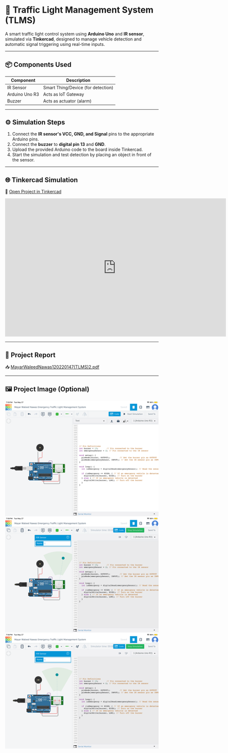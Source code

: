 # 🚦 Traffic Light Management System (TLMS)

A smart traffic light control system using **Arduino Uno** and **IR sensor**, simulated via **Tinkercad**, designed to manage vehicle detection and automatic signal triggering using real-time inputs.

---

## 📦 Components Used

| Component             | Description                         |
|-----------------------|-------------------------------------|
| IR Sensor             | Smart Thing/Device (for detection)  |
| Arduino Uno R3        | Acts as IoT Gateway                 |
| Buzzer                | Acts as actuator (alarm)            |

---

## ⚙️ Simulation Steps

1. Connect the **IR sensor's VCC, GND, and Signal** pins to the appropriate Arduino pins.
2. Connect the **buzzer** to **digital pin 13** and **GND**.
3. Upload the provided Arduino code to the board inside Tinkercad.
4. Start the simulation and test detection by placing an object in front of the sensor.

---

## 🌐 Tinkercad Simulation

🔗 [Open Project in Tinkercad](https://www.tinkercad.com/things/kGAWGn8V3tR-mayar-waleed-nawas-emergency-traffic-light-management-system)

<iframe width="725" height="453" src="https://www.tinkercad.com/embed/kGAWGn8V3tR?editbtn=1" frameborder="0" marginwidth="0" marginheight="0" scrolling="no"></iframe>

---

## 📄 Project Report

📥 [MayarWaleedNawas120220147(TLMS)2.pdf](./MayarWaleedNawas120220147%28TLMS%292.pdf)

---

## 🖼️ Project Image (Optional)

![Traffic Light System](./IMG_4515.png)
![Traffic Light System](./IMG_4516.png)
![Traffic Light System](./IMG_4517.png)
